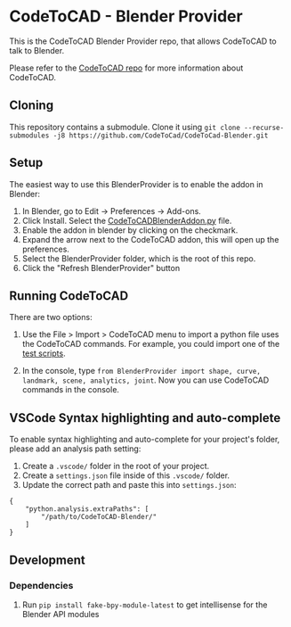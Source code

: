 # CodeToCAD - Blender Provider

This is the CodeToCAD Blender Provider repo, that allows CodeToCAD to talk to Blender.

Please refer to the [CodeToCAD repo](https://github.com/CodeToCad/CodeToCAD) for more information about CodeToCAD.

## Cloning

This repository contains a submodule. Clone it using `git clone --recurse-submodules -j8 https://github.com/CodeToCad/CodeToCad-Blender.git`

## Setup

The easiest way to use this BlenderProvider is to enable the addon in Blender:

1. In Blender, go to Edit -> Preferences -> Add-ons. 
2. Click Install. Select the [CodeToCADBlenderAddon.py](./CodeToCADBlenderAddon.py) file.
3. Enable the addon in blender by clicking on the checkmark.
4. Expand the arrow next to the CodeToCAD addon, this will open up the preferences.
5. Select the BlenderProvider folder, which is the root of this repo.
6. Click the "Refresh BlenderProvider" button

## Running CodeToCAD

There are two options:

1. Use the File > Import > CodeToCAD menu to import a python file uses the CodeToCAD commands. For example, you could import one of the [test scripts](./tests/text.py).

2. In the console, type `from BlenderProvider import shape, curve, landmark, scene, analytics, joint`. Now you can use CodeToCAD commands in the console.


## VSCode Syntax highlighting and auto-complete

To enable syntax highlighting and auto-complete for your project's folder, please add an analysis path setting:

1. Create a `.vscode/` folder in the root of your project.
2. Create a `settings.json` file inside of this `.vscode/` folder. 
3. Update the correct path and paste this into `settings.json`:
```
{
    "python.analysis.extraPaths": [
        "/path/to/CodeToCAD-Blender/"
    ]
}
```

## Development

### Dependencies

1. Run `pip install fake-bpy-module-latest` to get intellisense for the Blender API modules
